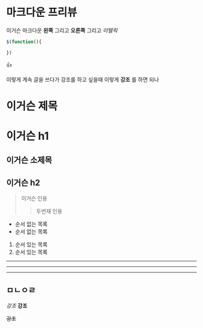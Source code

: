# 마크다운 프리뷰

이거슨 마크다운 __왼쪽__ 그리고 __오른쪽__ 그리고 _이텔릭_

```javascript
$(function(){

})
```

:+1:


이렇게 계속 글을 쓰다가 강조를 하고 싶을때 이렇게 __강조__ 를 하면 되나


이거슨 제목
===========

# 이거슨 h1

이거슨 소제목
--
## 이거슨 h2

> 이거슨 인용
> > 두번재 인용

- 순서 없는 목록
- 순서 없는 목록


1. 순서 있는 목록
1. 순서 있는 목록


***
* * *
- - -

ㅁㄴㅇㄹ
----------

*강조*
**강조**

~~강조~~
